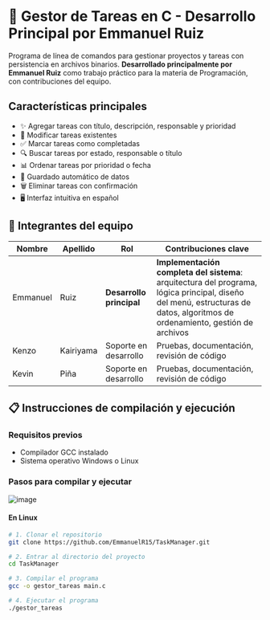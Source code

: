 # 🚀 Gestor de Tareas en C - Desarrollo Principal por Emmanuel Ruiz

Programa de línea de comandos para gestionar proyectos y tareas con persistencia en archivos binarios. **Desarrollado principalmente por Emmanuel Ruiz** como trabajo práctico para la materia de Programación, con contribuciones del equipo.

## Características principales
- ✨ Agregar tareas con título, descripción, responsable y prioridad
- 📝 Modificar tareas existentes
- ✅ Marcar tareas como completadas
- 🔍 Buscar tareas por estado, responsable o título
- 📊 Ordenar tareas por prioridad o fecha
- 💾 Guardado automático de datos
- 🗑️ Eliminar tareas con confirmación
- 🖥️ Interfaz intuitiva en español

## 👥 Integrantes del equipo

| Nombre      | Apellido    | Rol                                      | Contribuciones clave                  |
|-------------|-------------|------------------------------------------|---------------------------------------|
| Emmanuel    | Ruiz        | **Desarrollo principal**                 | **Implementación completa del sistema**: arquitectura del programa, lógica principal, diseño del menú, estructuras de datos, algoritmos de ordenamiento, gestión de archivos |
| Kenzo       | Kairiyama   | Soporte en desarrollo                    | Pruebas, documentación, revisión de código |
| Kevin       | Piña        | Soporte en desarrollo                    | Pruebas, documentación, revisión de código |

## 📋 Instrucciones de compilación y ejecución

### Requisitos previos
- Compilador GCC instalado
- Sistema operativo Windows o Linux

### Pasos para compilar y ejecutar

![image](https://github.com/user-attachments/assets/f4dc10c0-2fc7-43f5-8cfc-9be4c5f13d09)

#### En Linux
```bash
# 1. Clonar el repositorio
git clone https://github.com/EmmanuelR15/TaskManager.git

# 2. Entrar al directorio del proyecto
cd TaskManager

# 3. Compilar el programa
gcc -o gestor_tareas main.c

# 4. Ejecutar el programa
./gestor_tareas
